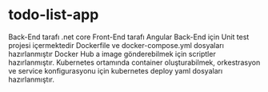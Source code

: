 # todo-list-app

Back-End tarafı .net core
Front-End tarafı Angular 
Back-End için Unit test projesi içermektedir
Dockerfile ve docker-compose.yml dosyaları hazırlanmıştır
Docker Hub a image gönderebilmek için scriptler hazırlanmıştır.
Kubernetes ortamında container oluşturabilmek, orkestrasyon ve service konfigurasyonu için kubernetes deploy yaml dosyaları hazırlanmıştır. 
